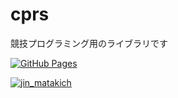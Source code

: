 # cprs
競技プログラミング用のライブラリです 


[![GitHub Pages](https://img.shields.io/static/v1?label=GitHub+Pages&message=+&color=brightgreen&logo=github)](https://37kt.github.io/cprs/)

[![jin_matakich](https://img.shields.io/endpoint?url=https%3A%2F%2Fatcoder-badges.now.sh%2Fapi%2Fatcoder%2Fjson%2Fjin_matakich)](https://atcoder.jp/users/jin_matakich)
